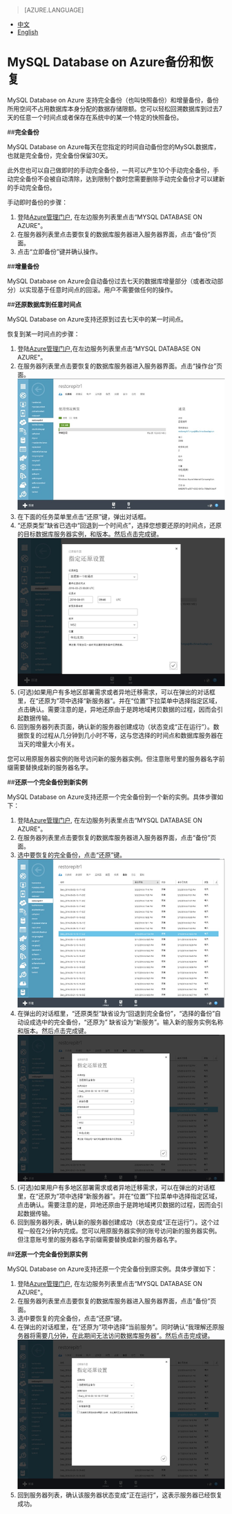 <properties linkid="" urlDisplayName="" pageTitle="MySQL服务问题 - Azure 微软云" metaKeywords="Azure 云,技术文档,文档与资源,MySQL,数据库,快照备份,增量备份,Azure MySQL, MySQL PaaS,Azure MySQL PaaS, Azure MySQL Service, Azure RDS,FAQ" description="针对用户在使用MySQL 数据库 on Azure中遇到的一些常见技术问题,提供快速解答。如果您仍存有疑问,欢迎联系技术支持。" metaCanonical="" services="MySQL" documentationCenter="Services" title="" authors="v-chuw" solutions="" manager="RongYu" editor="" />

<tags ms.service="mysql" ms.date="07/05/2016" wacn.date="07/05/2016" wacn.lang="cn" />

> [AZURE.LANGUAGE]
- [中文](/documentation/articles/mysql-database-point-in-time-restore)
- [English](/documentation/articles/mysql-database-enus-point-in-time-restore)

# MySQL Database on Azure备份和恢复

MySQL Database on Azure 支持完全备份（也叫快照备份）和增量备份，备份所用空间不占用数据库本身分配的数据存储限额。您可以轻松回溯数据库到过去7天的任意一个时间点或者保存在系统中的某一个特定的快照备份。

##**完全备份**

MySQL Database on Azure每天在您指定的时间自动备份您的MySQL数据库，也就是完全备份，完全备份保留30天。

此外您也可以自己做即时的手动完全备份，一共可以产生10个手动完全备份，手动完全备份不会被自动清除，达到限制个数时您需要删除手动完全备份才可以建新的手动完全备份。

手动即时备份的步骤：

1. 登陆[Azure管理门户](http://manage.windowsazure.cn/), 在左边服务列表里点击“MYSQL DATABASE ON AZURE"。
2.	在服务器列表里点击要恢复的数据库服务器进入服务器界面，点击“备份”页面。
3.	点击“立即备份”键并确认操作。

##**增量备份**

MySQL Database on Azure会自动备份过去七天的数据库增量部分（或者改动部分）以实现基于任意时间点的回滚。用户不需要做任何的操作。

##**还原数据库到任意时间点**

MySQL Database on Azure支持还原到过去七天中的某一时间点。

恢复到某一时间点的步骤：

1. 登陆[Azure管理门户](http://manage.windowsazure.cn/),在左边服务列表里点击“MYSQL DATABASE ON AZURE"。
2. 在服务器列表里点击要恢复的数据库服务器进入服务器界面。点击“操作台”页面。
![还原到任意时间点][1]
3. 在下面的任务菜单里点击“还原”键，弹出对话框。
4. “还原类型”缺省已选中“回退到一个时间点”，选择您想要还原的时间点，还原的目标数据库服务器实例，和版本。然后点击完成键。
![还原到任意时间点][2]
5. (可选)如果用户有多地区部署需求或者异地迁移需求，可以在弹出的对话框里，在“还原为”项中选择“新服务器”。并在“位置”下拉菜单中选择指定区域，点击确认。需要注意的是，异地还原由于是跨地域拷贝数据的过程，因而会引起数据传输。
6. 回到服务器列表页面，确认新的服务器创建成功（状态变成“正在运行”）。数据恢复的过程从几分钟到几小时不等，这与您选择的时间点和数据库服务器在当天的增量大小有关。

您可以用原服务器实例的账号访问新的服务器实例。但注意账号里的服务器名字前缀需要替换成新的服务器名字。

##**还原一个完全备份到新实例**

MySQL Database on Azure支持还原一个完全备份到一个新的实例。具体步骤如下：

1.	登陆[Azure管理门户](http://manage.windowsazure.cn/), 在左边服务列表里点击“MYSQL DATABASE ON AZURE"。
2.	在服务器列表里点击要恢复的数据库服务器进入服务器界面，点击“备份”页面。
3.	选中要恢复的完全备份，点击“还原”键。
![还原一个完全备份到新实例][3]
4.	在弹出的对话框里，“还原类型”缺省设为“回退到完全备份”，“选择的备份”自动设成选中的完全备份，“还原为” 缺省设为“新服务”。输入新的服务实例名称和版本。然后点击完成键。
![还原一个完全备份到新实例][4]
5. (可选)如果用户有多地区部署需求或者异地迁移需求，可以在弹出的对话框里，在“还原为”项中选择“新服务器”。并在“位置”下拉菜单中选择指定区域，点击确认。需要注意的是，异地还原由于是跨地域拷贝数据的过程，因而会引起数据传输。
6.	回到服务器列表，确认新的服务器创建成功（状态变成“正在运行”）。这个过程一般在2分钟内完成。您可以用原服务器实例的账号访问新的服务器实例。但注意账号里的服务器名字前缀需要替换成新的服务器名字。

##**还原一个完全备份到原实例**

MySQL Database on Azure支持还原一个完全备份到原实例。具体步骤如下：

1.	登陆[Azure管理门户](http://manage.windowsazure.cn/), 在左边服务列表里点击“MYSQL DATABASE ON AZURE"。
2.	在服务器列表里点击要恢复的数据库服务器进入服务器界面，点击“备份”页面。
3.	选中要恢复的完全备份，点击“还原”键。
4.	在弹出的对话框里，在“还原为”项中选择“当前服务”。同时确认“我理解还原服务器将需要几分钟，在此期间无法访问数据库服务器”。然后点击完成键。
![还原一个完全备份到原实例][5]
5.	回到服务器列表，确认该服务器状态变成“正在运行”，这表示服务器已经恢复成功。

<!--Image references-->

[1]: ./media/mysql-database-point-in-time-restore/Restore1.jpg
[2]: ./media/mysql-database-point-in-time-restore/Restore2.jpg
[3]: ./media/mysql-database-point-in-time-restore/Restore3.jpg
[4]: ./media/mysql-database-point-in-time-restore/Restore4.jpg
[5]: ./media/mysql-database-point-in-time-restore/Restore5.jpg